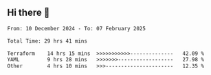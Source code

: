 ## Hi there 👋

<!-- TECHNOLOGIES:START -->
<!-- TECHNOLOGIES:END -->

<!--START_SECTION:waka-->

```txt
From: 10 December 2024 - To: 07 February 2025

Total Time: 29 hrs 41 mins

Terraform    14 hrs 15 mins  >>>>>>>>>>>--------------   42.09 %
YAML         9 hrs 28 mins   >>>>>>>------------------   27.98 %
Other        4 hrs 10 mins   >>>----------------------   12.35 %
```

<!--END_SECTION:waka-->


